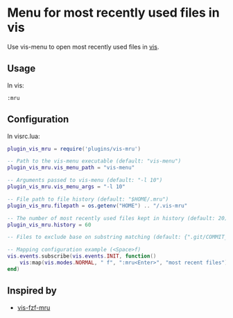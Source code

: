 # Menu for most recently used files in vis

Use vis-menu to open most recently used files in [vis](https://github.com/martanne/vis).

## Usage

In vis:

`:mru`

## Configuration

In visrc.lua:

```lua
plugin_vis_mru = require('plugins/vis-mru')

-- Path to the vis-menu executable (default: "vis-menu")
plugin_vis_mru.vis_menu_path = "vis-menu"

-- Arguments passed to vis-menu (default: "-l 10")
plugin_vis_mru.vis_menu_args = "-l 10"

-- File path to file history (default: "$HOME/.mru") 
plugin_vis_mru.filepath = os.getenv("HOME") .. "/.vis-mru"

-- The number of most recently used files kept in history (default: 20)
plugin_vis_mru.history = 60

-- Files to exclude base on substring matching (default: {".git/COMMIT_EDITMSG"})

-- Mapping configuration example (<Space>f)
vis.events.subscribe(vis.events.INIT, function()
    vis:map(vis.modes.NORMAL, " f", ":mru<Enter>", "most recent files")
end)
```

## Inspired by

- [vis-fzf-mru](https://github.com/peaceant/vis-fzf-mru.git)
